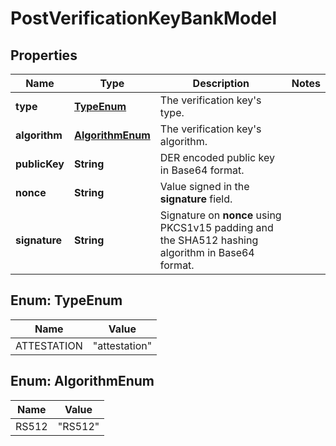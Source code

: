 

# PostVerificationKeyBankModel


## Properties

Name | Type | Description | Notes
------------ | ------------- | ------------- | -------------
**type** | [**TypeEnum**](#TypeEnum) | The verification key&#39;s type. | 
**algorithm** | [**AlgorithmEnum**](#AlgorithmEnum) | The verification key&#39;s algorithm. | 
**publicKey** | **String** | DER encoded public key in Base64 format. | 
**nonce** | **String** | Value signed in the **signature** field. | 
**signature** | **String** | Signature on **nonce** using PKCS1v15 padding and the SHA512 hashing algorithm in Base64 format. | 



## Enum: TypeEnum

Name | Value
---- | -----
ATTESTATION | &quot;attestation&quot;



## Enum: AlgorithmEnum

Name | Value
---- | -----
RS512 | &quot;RS512&quot;



